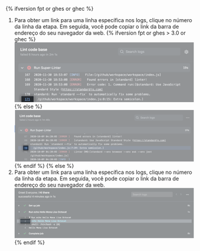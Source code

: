 {% ifversion fpt or ghes or ghec %}
1. Para obter um link para uma linha específica nos logs, clique no número da linha da etapa. Em seguida, você pode copiar o link da barra de endereço do seu navegador da web.
  {% ifversion fpt or ghes > 3.0 or ghec %}
  ![Botão para copiar link](/assets/images/help/repository/copy-link-button-updated-2.png)
  {% else %}
  ![Botão para copiar link](/assets/images/help/repository/copy-link-button-updated.png)
  {% endif %}
{% else %}
1. Para obter um link para uma linha específica nos logs, clique no número da linha da etapa. Em seguida, você pode copiar o link da barra de endereço do seu navegador da web. ![Botão para copiar link](/assets/images/help/repository/copy-link-button.png)
{% endif %}
